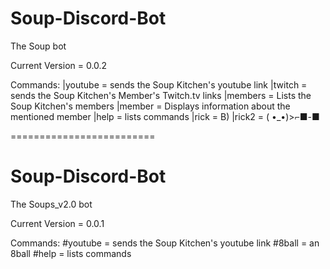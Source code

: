 # Soup-Discord-Bot
The Soup bot

Current Version = 0.0.2

Commands:
|youtube = sends the Soup Kitchen's youtube link
|twitch = sends the Soup Kitchen's Member's Twitch.tv links
|members = Lists the Soup Kitchen's members
|member <soups name in lowercase letters> = Displays information about the mentioned member
|help = lists commands
|rick = B)
|rick2 = ( •_•)>⌐■-■

=========================

# Soup-Discord-Bot
The Soups_v2.0 bot

Current Version = 0.0.1

Commands:
#youtube = sends the Soup Kitchen's youtube link
#8ball = an 8ball
#help = lists commands